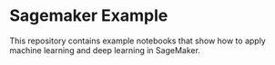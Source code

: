 # Sagemaker Example
This repository contains example notebooks that show how to apply machine learning and deep learning in SageMaker.
